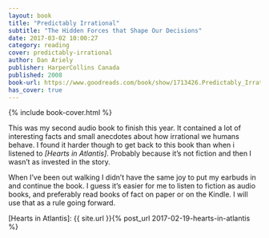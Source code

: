 ```yaml
---
layout: book
title: "Predictably Irrational"
subtitle: "The Hidden Forces that Shape Our Decisions"
date: 2017-03-02 10:00:27
category: reading
cover: predictably-irrational
author: Dan Ariely
publisher: HarperCollins Canada
published: 2008
book-url: https://www.goodreads.com/book/show/1713426.Predictably_Irrational
has_cover: true
---
```

{% include book-cover.html %}

This was my second audio book to finish this year. It contained a lot of interesting facts and small anecdotes about how irrational we humans behave. I found it harder though to get back to this book than when i listened to _[Hearts in Atlantis]_. Probably because it’s not fiction and then I wasn’t as invested in the story.

When I’ve been out walking I didn’t have the same joy to put my earbuds in and continue the book. I guess it’s easier for me to listen to fiction as audio books, and preferably read books of fact on paper or on the Kindle. I will use that as a rule going forward.

[Hearts in Atlantis]: {{ site.url }}{% post_url 2017-02-19-hearts-in-atlantis %}
